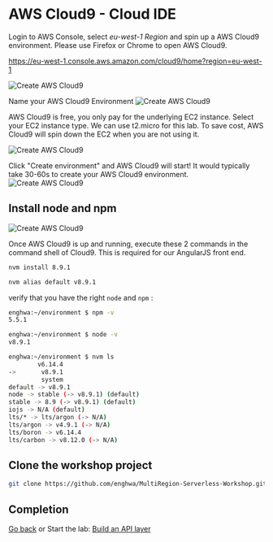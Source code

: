# AWS Cloud9 - Cloud IDE

Login to AWS Console, select *eu-west-1 Region* and spin up a AWS Cloud9 environment. Please use Firefox or Chrome to open AWS Cloud9. 

https://eu-west-1.console.aws.amazon.com/cloud9/home?region=eu-west-1 

![Create AWS Cloud9](../images/00-c9-01.png)

Name your AWS Cloud9 Environment
![Create AWS Cloud9](../images/00-c9-02.png)

AWS Cloud9 is free, you only pay for the underlying EC2 instance. Select your EC2 instance type. We can use t2.micro for this lab. To save cost, AWS Cloud9 will spin down the EC2 when you are not using it.

![Create AWS Cloud9](../images/00-c9-03.png)

Click "Create environment" and AWS Cloud9 will start! It would typically take 30-60s to create your AWS Cloud9 environment.
![Create AWS Cloud9](../images/00-c9-04.png)

## Install node and npm 

![Create AWS Cloud9](../images/00-c9-05.png)

Once AWS Cloud9 is up and running, execute these 2 commands in the command shell of Cloud9. This is required for our AngularJS front end.

```bash
nvm install 8.9.1

nvm alias default v8.9.1

```

verify that you have the right `node` and `npm` :

```bash
enghwa:~/environment $ npm -v
5.5.1

enghwa:~/environment $ node -v
v8.9.1

enghwa:~/environment $ nvm ls
        v6.14.4  
->       v8.9.1  
         system  
default -> v8.9.1
node -> stable (-> v8.9.1) (default)
stable -> 8.9 (-> v8.9.1) (default)
iojs -> N/A (default)
lts/* -> lts/argon (-> N/A)
lts/argon -> v4.9.1 (-> N/A)
lts/boron -> v6.14.4
lts/carbon -> v8.12.0 (-> N/A)

```

## Clone the workshop project
```bash
git clone https://github.com/enghwa/MultiRegion-Serverless-Workshop.git

```

## Completion
[Go back](../README.md) or
Start the lab: [Build an API layer](../1_API/README.md)
